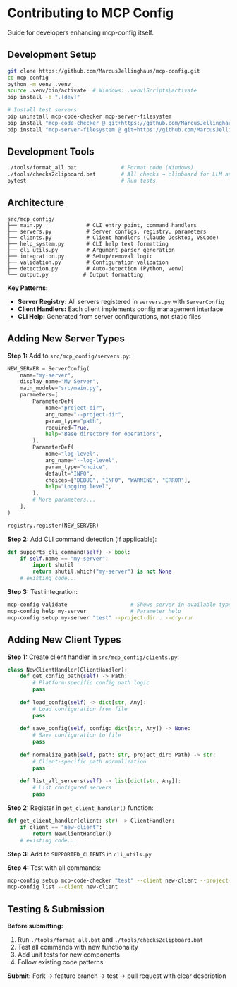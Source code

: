 # Contributing to MCP Config

Guide for developers enhancing mcp-config itself.

## Development Setup

```bash
git clone https://github.com/MarcusJellinghaus/mcp-config.git
cd mcp-config
python -m venv .venv
source .venv/bin/activate  # Windows: .venv\Scripts\activate
pip install -e ".[dev]"

# Install test servers
pip uninstall mcp-code-checker mcp-server-filesystem  
pip install "mcp-code-checker @ git+https://github.com/MarcusJellinghaus/mcp-code-checker.git"
pip install "mcp-server-filesystem @ git+https://github.com/MarcusJellinghaus/mcp_server_filesystem.git"
```

## Development Tools

```bash
./tools/format_all.bat              # Format code (Windows)
./tools/checks2clipboard.bat        # All checks → clipboard for LLM analysis
pytest                              # Run tests
```

## Architecture

```
src/mcp_config/
├── main.py              # CLI entry point, command handlers
├── servers.py           # Server configs, registry, parameters
├── clients.py           # Client handlers (Claude Desktop, VSCode)
├── help_system.py       # CLI help text formatting
├── cli_utils.py         # Argument parser generation
├── integration.py       # Setup/removal logic
├── validation.py        # Configuration validation
├── detection.py         # Auto-detection (Python, venv)
└── output.py           # Output formatting
```

**Key Patterns:**
- **Server Registry:** All servers registered in `servers.py` with `ServerConfig`
- **Client Handlers:** Each client implements config management interface
- **CLI Help:** Generated from server configurations, not static files

## Adding New Server Types

**Step 1:** Add to `src/mcp_config/servers.py`:

```python
NEW_SERVER = ServerConfig(
    name="my-server",
    display_name="My Server", 
    main_module="src/main.py",
    parameters=[
        ParameterDef(
            name="project-dir",
            arg_name="--project-dir", 
            param_type="path",
            required=True,
            help="Base directory for operations",
        ),
        ParameterDef(
            name="log-level",
            arg_name="--log-level",
            param_type="choice", 
            default="INFO",
            choices=["DEBUG", "INFO", "WARNING", "ERROR"],
            help="Logging level",
        ),
        # More parameters...
    ],
)

registry.register(NEW_SERVER)
```

**Step 2:** Add CLI command detection (if applicable):

```python
def supports_cli_command(self) -> bool:
    if self.name == "my-server":
        import shutil
        return shutil.which("my-server") is not None
    # existing code...
```

**Step 3:** Test integration:

```bash
mcp-config validate                    # Shows server in available types
mcp-config help my-server              # Parameter help
mcp-config setup my-server "test" --project-dir . --dry-run
```

## Adding New Client Types

**Step 1:** Create client handler in `src/mcp_config/clients.py`:

```python
class NewClientHandler(ClientHandler):
    def get_config_path(self) -> Path:
        # Platform-specific config path logic
        pass
    
    def load_config(self) -> dict[str, Any]:
        # Load configuration from file
        pass
    
    def save_config(self, config: dict[str, Any]) -> None:
        # Save configuration to file  
        pass
    
    def normalize_path(self, path: str, project_dir: Path) -> str:
        # Client-specific path normalization
        pass
    
    def list_all_servers(self) -> list[dict[str, Any]]:
        # List configured servers
        pass
```

**Step 2:** Register in `get_client_handler()` function:

```python
def get_client_handler(client: str) -> ClientHandler:
    if client == "new-client":
        return NewClientHandler()
    # existing code...
```

**Step 3:** Add to `SUPPORTED_CLIENTS` in `cli_utils.py`

**Step 4:** Test with all commands:

```bash
mcp-config setup mcp-code-checker "test" --client new-client --project-dir . --dry-run
mcp-config list --client new-client
```

## Testing & Submission

**Before submitting:**
1. Run `./tools/format_all.bat` and `./tools/checks2clipboard.bat`
2. Test all commands with new functionality  
3. Add unit tests for new components
4. Follow existing code patterns

**Submit:** Fork → feature branch → test → pull request with clear description
